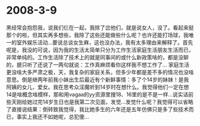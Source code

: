 # 2008-3-9

黑经常会抱怨我，说我们仨在一起，我除了岔他们，就是说女人，没了。看起来挺那个的啦，但其实再多想些，我除了这些还能做些什么呢？也许还能打场球，我唯一的室外娱乐活动…要说总谈女生麻，这也没办法，我有太多理由来解释了。首先呢是，我没的可说，因为我的生活太简单只分为工作生活家庭生活朋友生活而已，非常单纯的。工作生活除了技术上的就是同事间的或什么新政策啥的，都是没聊的，搋只听了还说了一两句就说：工作真麻烦看你这样我不想工作了…
家庭生活更没啥大多严肃之极，天，我复杂的家庭关系，但多少年都是差不多的情况也没啥意思。倒是继两年前我小妹出生后最近有个新鲜事情：多了个14岁的妹妹！是我阿姨的女儿，爱女。我在思考众淫魔听到14岁时在想什么。我觉得他们一定在想14是啥概念啥模样，那和用vagaa的yy资源里搜18、16里的是不是一样…说实话前些天刚给她过完14岁生日也是我第二次见面，发觉…发觉什么呢？我觉得可以省略了直接说结果：倒转致我觉得，我比她多生的六年还是五年仿佛只是多了些技术而已，事实上我还不如她呢，总犯傻…

